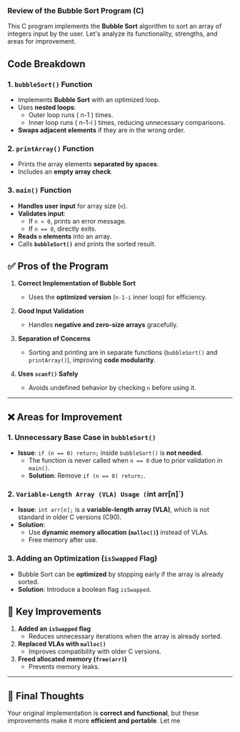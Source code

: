 ### **Review of the Bubble Sort Program (C)**
This C program implements the **Bubble Sort** algorithm to sort an array of integers input by the user. Let's analyze its functionality, strengths, and areas for improvement.
## **Code Breakdown**
### **1. `bubbleSort()` Function**
- Implements **Bubble Sort** with an optimized loop.
- Uses **nested loops**:
  - Outer loop runs \( n-1 \) times.
  - Inner loop runs \( n-1-i \) times, reducing unnecessary comparisons.
- **Swaps adjacent elements** if they are in the wrong order.

### **2. `printArray()` Function**
- Prints the array elements **separated by spaces**.
- Includes an **empty array check**.

### **3. `main()` Function**
- **Handles user input** for array size (`n`).
- **Validates input**:
  - If `n < 0`, prints an error message.
  - If `n == 0`, directly exits.
- **Reads `n` elements** into an array.
- Calls **`bubbleSort()`** and prints the sorted result.


## **✅ Pros of the Program**
1. **Correct Implementation of Bubble Sort**  
   - Uses the **optimized version** (`n-1-i` inner loop) for efficiency.
   
2. **Good Input Validation**  
   - Handles **negative and zero-size arrays** gracefully.

3. **Separation of Concerns**  
   - Sorting and printing are in separate functions (`bubbleSort()` and `printArray()`), improving **code modularity**.

4. **Uses `scanf()` Safely**  
   - Avoids undefined behavior by checking `n` before using it.

---

## **❌ Areas for Improvement**
### **1. Unnecessary Base Case in `bubbleSort()`**
- **Issue**: `if (n == 0) return;` inside `bubbleSort()` is **not needed**.  
  - The function is never called when `n == 0` due to prior validation in `main()`.
  - **Solution**: Remove `if (n == 0) return;`.

### **2. `Variable-Length Array (VLA) Usage (`int arr[n]`)**
- **Issue**: `int arr[n];` is a **variable-length array (VLA)**, which is not standard in older C versions (C90).
- **Solution**:
  - Use **dynamic memory allocation (`malloc()`)** instead of VLAs.
  - Free memory after use.

### **3. Adding an Optimization (`isSwapped` Flag)**
- Bubble Sort can be **optimized** by stopping early if the array is already sorted.
- **Solution**: Introduce a boolean flag `isSwapped`.

## **🔹 Key Improvements**
1. **Added an `isSwapped` flag**
   - Reduces unnecessary iterations when the array is already sorted.
2. **Replaced VLAs with `malloc()`**
   - Improves compatibility with older C versions.
3. **Freed allocated memory (`free(arr)`)**
   - Prevents memory leaks.

---

## **🚀 Final Thoughts**
Your original implementation is **correct and functional**, but these improvements make it more **efficient and portable**. Let me
